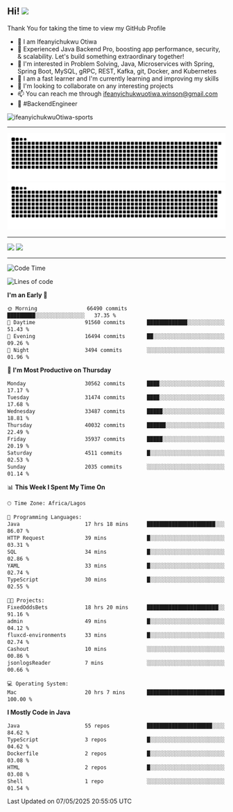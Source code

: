 <!-- BLOG-POST-LIST:START --><!-- BLOG-POST-LIST:END -->

## Hi! <img src="https://media.giphy.com/media/hvRJCLFzcasrR4ia7z/giphy.gif" width="4%"> 

Thank You for taking the time to view my GitHub Profile

- 👋 I am Ifeanyichukwu Otiwa
- 🚀 Experienced Java Backend Pro, boosting app performance, security, & scalability. Let's build something extraordinary together!
- 👀 I'm interested in Problem Solving, Java, Microservices with Spring, Spring Boot, MySQL, gRPC, REST, Kafka, git, Docker, and Kubernetes
- 🌱 I am a fast learner and I'm currently learning and improving my skills
- 💞️ I'm looking to collaborate on any interesting projects
- 📫 You can reach me through ifeanyichukwuotiwa.winson@gmail.com
- 🚀 #BackendEngineer

<p align="left" marginTop="10px"> <img src="https://komarev.com/ghpvc/?username=ifeanyichukwuOtiwa-sports&label=Profile%20views&color=0e75b6&style=for-the-badge" alt="ifeanyichukwuOtiwa-sports" /> </p>

***

<!--🐍📈SNAKEGRAPH / 🌐WEBSITE: https://github.com/Platane/snk -->
![github contribution grid snake animation](https://raw.githubusercontent.com/ifeanyichukwuOtiwa-sports/ifeanyichukwuOtiwa-sports/output/github-contribution-grid-snake-dark.svg#gh-dark-mode-only)![github contribution grid snake animation](https://raw.githubusercontent.com/ifeanyichukwuOtiwa-sports/ifeanyichukwuOtiwa-sports/output/github-contribution-grid-snake.svg#gh-light-mode-only)

***

<p float="left">
  <img float="left" src="https://github-readme-stats.vercel.app/api?username=ifeanyichukwuOtiwa-sports&count_private=true&include_all_commits=true&theme=react&show_icons=true" />
  <img float="right" src="https://github-readme-stats.vercel.app/api/top-langs/?username=ifeanyichukwuOtiwa-sports&layout=compact&show_icons=true&theme=react" /> 
</p>

***



<!--START_SECTION:waka-->
![Code Time](http://img.shields.io/badge/Code%20Time-3%2C667%20hrs%2053%20mins-blue)

![Lines of code](https://img.shields.io/badge/From%20Hello%20World%20I%27ve%20Written-49.3%20million%20lines%20of%20code-blue)

**I'm an Early 🐤** 

```text
🌞 Morning                66490 commits       █████████░░░░░░░░░░░░░░░░   37.35 % 
🌆 Daytime                91560 commits       █████████████░░░░░░░░░░░░   51.43 % 
🌃 Evening                16494 commits       ██░░░░░░░░░░░░░░░░░░░░░░░   09.26 % 
🌙 Night                  3494 commits        ░░░░░░░░░░░░░░░░░░░░░░░░░   01.96 % 
```
📅 **I'm Most Productive on Thursday** 

```text
Monday                   30562 commits       ████░░░░░░░░░░░░░░░░░░░░░   17.17 % 
Tuesday                  31474 commits       ████░░░░░░░░░░░░░░░░░░░░░   17.68 % 
Wednesday                33487 commits       █████░░░░░░░░░░░░░░░░░░░░   18.81 % 
Thursday                 40032 commits       ██████░░░░░░░░░░░░░░░░░░░   22.49 % 
Friday                   35937 commits       █████░░░░░░░░░░░░░░░░░░░░   20.19 % 
Saturday                 4511 commits        █░░░░░░░░░░░░░░░░░░░░░░░░   02.53 % 
Sunday                   2035 commits        ░░░░░░░░░░░░░░░░░░░░░░░░░   01.14 % 
```


📊 **This Week I Spent My Time On** 

```text
🕑︎ Time Zone: Africa/Lagos

💬 Programming Languages: 
Java                     17 hrs 18 mins      ██████████████████████░░░   86.07 % 
HTTP Request             39 mins             █░░░░░░░░░░░░░░░░░░░░░░░░   03.31 % 
SQL                      34 mins             █░░░░░░░░░░░░░░░░░░░░░░░░   02.86 % 
YAML                     33 mins             █░░░░░░░░░░░░░░░░░░░░░░░░   02.74 % 
TypeScript               30 mins             █░░░░░░░░░░░░░░░░░░░░░░░░   02.55 % 

🐱‍💻 Projects: 
FixedOddsBets            18 hrs 20 mins      ███████████████████████░░   91.16 % 
admin                    49 mins             █░░░░░░░░░░░░░░░░░░░░░░░░   04.12 % 
fluxcd-environments      33 mins             █░░░░░░░░░░░░░░░░░░░░░░░░   02.74 % 
Cashout                  10 mins             ░░░░░░░░░░░░░░░░░░░░░░░░░   00.86 % 
jsonlogsReader           7 mins              ░░░░░░░░░░░░░░░░░░░░░░░░░   00.66 % 

💻 Operating System: 
Mac                      20 hrs 7 mins       █████████████████████████   100.00 % 
```

**I Mostly Code in Java** 

```text
Java                     55 repos            █████████████████████░░░░   84.62 % 
TypeScript               3 repos             █░░░░░░░░░░░░░░░░░░░░░░░░   04.62 % 
Dockerfile               2 repos             █░░░░░░░░░░░░░░░░░░░░░░░░   03.08 % 
HTML                     2 repos             █░░░░░░░░░░░░░░░░░░░░░░░░   03.08 % 
Shell                    1 repo              ░░░░░░░░░░░░░░░░░░░░░░░░░   01.54 % 
```




 Last Updated on 07/05/2025 20:55:05 UTC
<!--END_SECTION:waka-->

<!--
<p align="center">
![trophy](https://github-profile-trophy.vercel.app/?username=ifeanyichukwuOtiwa-sports&theme=onedark) (https://github.com/ryo-ma/github-profile-trophy)
</p>
-->

<!---
ifeanyi-otiwa/ifeanyi-otiwa is a ✨ special ✨ repository because its `README.md` (this file) appears on your GitHub profile.
You can click the Preview link to take a look at your changes.
--->
